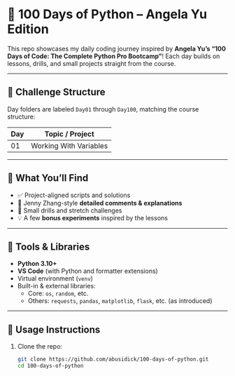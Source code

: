 # 💯 100 Days of Python – Angela Yu Edition

This repo showcases my daily coding journey inspired by **Angela Yu’s “100 Days of Code: The Complete Python Pro Bootcamp”**! Each day builds on lessons, drills, and small projects straight from the course.

---

## 📅 Challenge Structure

Day folders are labeled `Day01` through `Day100`, matching the course structure:

| Day | Topic / Project |
|-----|------------------|
| 01  | Working With Variables |



---

## 🧠 What You’ll Find

- ✅ Project-aligned scripts and solutions  
- 📝 Jenny Zhang-style **detailed comments & explanations**  
- 🎯 Small drills and stretch challenges  
- 💡 A few **bonus experiments** inspired by the lessons

---

## 🔧 Tools & Libraries

- **Python 3.10+**
- **VS Code** (with Python and formatter extensions)
- Virtual environment (`venv`)
- Built-in & external libraries:
  - Core: `os`, `random`, etc.
  - Others: `requests`, `pandas`, `matplotlib`, `flask`, etc. (as introduced)

---

## 🚀 Usage Instructions

1. Clone the repo:
   ```bash
   git clone https://github.com/abusidick/100-days-of-python.git
   cd 100-days-of-python

